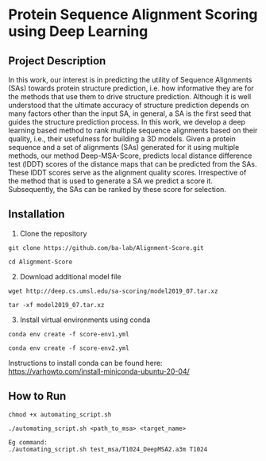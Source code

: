 # Protein Sequence Alignment Scoring using Deep Learning

## Project Description
In this work, our interest is in predicting the utility of Sequence Alignments (SAs) towards protein structure prediction, i.e. how informative they are for the methods that use them to drive structure prediction. Although it is well understood that the ultimate accuracy of structure prediction depends on many factors other than the input SA, in general, a SA is the first seed that guides the structure prediction process. In this work, we develop a deep learning based method to rank multiple sequence alignments based on their quality, i.e., their usefulness for building a 3D models. Given a protein sequence and a set of alignments (SAs) generated for it using multiple methods, our method Deep-MSA-Score, predicts local distance difference test (lDDT) scores of the distance maps that can be predicted from the SAs. These lDDT scores serve as the alignment quality scores. Irrespective of the method that is used to generate a SA we predict a score it. Subsequently, the SAs can be ranked by these score for selection.


## Installation
1. Clone the repository
```
git clone https://github.com/ba-lab/Alignment-Score.git

cd Alignment-Score
```

2. Download additional model file
```
wget http://deep.cs.umsl.edu/sa-scoring/model2019_07.tar.xz

tar -xf model2019_07.tar.xz
```

3. Install virtual environments using conda
```
conda env create -f score-env1.yml

conda env create -f score-env2.yml
```
Instructions to install conda can be found here: https://varhowto.com/install-miniconda-ubuntu-20-04/

## How to Run
```
chmod +x automating_script.sh

./automating_script.sh <path_to_msa> <target_name>

Eg command:
./automating_script.sh test_msa/T1024_DeepMSA2.a3m T1024
```
